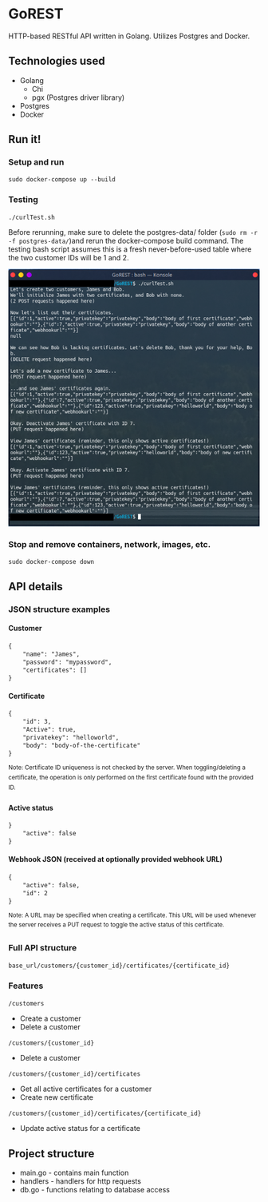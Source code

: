 # GoREST
HTTP-based RESTful API written in Golang. Utilizes Postgres and Docker.

## Technologies used
* Golang
    * Chi
    * pgx (Postgres driver library)
* Postgres
* Docker

## Run it!
### Setup and run
```
sudo docker-compose up --build
```

### Testing
```
./curlTest.sh
```
Before rerunning, make sure to delete the postgres-data/ folder (`sudo rm -r -f postgres-data/`)and rerun the docker-compose build command. The testing bash script assumes this is a fresh never-before-used table where the two customer IDs will be 1 and 2.

![GoREST curlTest.sh results.](images/curlScriptOutput_4Nov2021.png)

### Stop and remove containers, network, images, etc.
```
sudo docker-compose down
```

## API details
### JSON structure examples
#### Customer
```
{
    "name": "James",
    "password": "mypassword",
    "certificates": []
}

```
#### Certificate
```
{
    "id": 3,
    "Active": true,
    "privatekey": "helloworld",
    "body": "body-of-the-certificate"
}
```
<sup>Note: Certificate ID uniqueness is not checked by the server. When toggling/deleting a certificate, the operation is only performed on the first certificate found with the provided ID.</sup>
#### Active status
```
}
    "active": false
}
```
#### Webhook JSON (received at optionally provided webhook URL)
```
{
    "active": false,
    "id": 2
}
```
<sup>Note: A URL may be specified when creating a certificate. This URL will be used whenever the server receives a PUT request to toggle the active status of this certificate.</sup>

### Full API structure

```base_url/customers/{customer_id}/certificates/{certificate_id}```

### Features

```/customers```

* Create a customer
* Delete a customer

```/customers/{customer_id}```
* Delete a customer

```/customers/{customer_id}/certificates```
* Get all active certificates for a customer
* Create new certificate

```/customers/{customer_id}/certificates/{certificate_id}```
* Update active status for a certificate

## Project structure
* main.go - contains main function
* handlers - handlers for http requests
* db.go - functions relating to database access